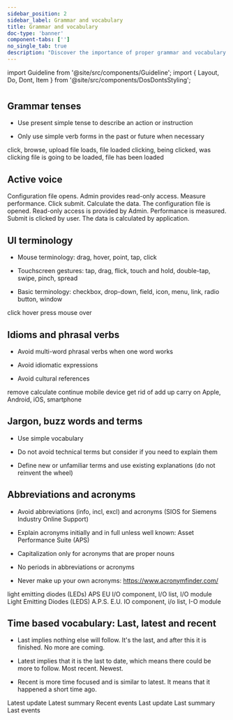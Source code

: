 ```yaml
---
sidebar_position: 2
sidebar_label: Grammar and vocabulary
title: Grammar and vocabulary
doc-type: 'banner'
component-tabs: ['']
no_single_tab: true
description: "Discover the importance of proper grammar and vocabulary in UX writing. This subchapter will guide you on how to use language effectively to create professional and easily understandable content."
---
```


import Guideline from '@site/src/components/Guideline';
import { Layout, Do, Dont, Item } from '@site/src/components/DosDontsStyling';

#

## Grammar tenses

- Use present simple tense to describe an action or instruction

- Only use simple verb forms in the past or future when necessary

<Layout>
  <Do>
    <Item>click, browse, upload</Item>
    <Item>file loads, file loaded</Item>
  </Do>
  <Dont>
    <Item>clicking, being clicked, was clicking</Item>
    <Item>file is going to be loaded, file has been loaded</Item>
  </Dont>
</Layout>

## Active voice

<Layout>
  <Do>
    <Item>Configuration file opens.</Item>
    <Item>Admin provides read-only access.</Item>
    <Item>Measure performance.</Item>
    <Item>Click submit.</Item>
    <Item>Calculate the data.</Item>
  </Do>
  <Dont>
    <Item>The configuration file is opened.</Item>
    <Item>Read-only access is provided by Admin.</Item>
    <Item>Performance is measured.</Item>
    <Item>Submit is clicked by user.</Item>
    <Item>The data is calculated by application.</Item>
  </Dont>
</Layout>

## UI terminology

- Mouse terminology: drag, hover, point, tap, click

- Touchscreen gestures: tap, drag, flick, touch and hold, double-tap, swipe, pinch, spread

- Basic terminology: checkbox, drop-down, field, icon, menu, link, radio button, window

<Layout>
  <Do>
    <Item>click</Item>
    <Item>hover</Item>
  </Do>
  <Dont>
    <Item>press</Item>
    <Item>mouse over</Item>
  </Dont>
</Layout>

## Idioms and phrasal verbs

- Avoid multi-word phrasal verbs when one word works

- Avoid idiomatic expressions

- Avoid cultural references

<Layout>
  <Do>
    <Item>remove</Item>
    <Item>calculate</Item>
    <Item>continue</Item>
    <Item>mobile device</Item>
  </Do>
  <Dont>
    <Item>get rid of</Item>
    <Item>add up</Item>
    <Item>carry on</Item>
    <Item>Apple, Android, iOS, smartphone</Item>
  </Dont>
</Layout>

## Jargon, buzz words and terms

- Use simple vocabulary

- Do not avoid technical terms but consider if you need to explain them

- Define new or unfamiliar terms and use existing explanations (do not reinvent the wheel)

## Abbreviations and acronyms

- Avoid abbreviations (info, incl, excl) and acronyms (SIOS for Siemens Industry Online Support)

- Explain acronyms initially and in full unless well known: Asset Performance Suite (APS)

- Capitalization only for acronyms that are proper nouns

- No periods in abbreviations or acronyms

- Never make up your own acronyms: https://www.acronymfinder.com/

<Layout>
  <Do>
    <Item>light emitting diodes (LEDs)</Item>
    <Item>APS</Item>
    <Item>EU</Item>
    <Item>I/O component, I/O list, I/O module</Item>
  </Do>
  <Dont>
    <Item>Light Emitting Diodes (LEDS)</Item>
    <Item>A.P.S.</Item>
    <Item>E.U.</Item>
    <Item>IO component, i/o list, I-O module</Item>
  </Dont>
</Layout>

## Time based vocabulary: Last, latest and recent

- Last implies nothing else will follow. It's the last, and after this it is finished. No more are coming.

- Latest implies that it is the last to date, which means there could be more to follow. Most recent. Newest.

- Recent is more time focused and is similar to latest. It means that it happened a short time ago.

<Layout>
  <Do>
    <Item>Latest update</Item>
    <Item>Latest summary</Item>
    <Item>Recent events</Item>
  </Do>
  <Dont>
    <Item>Last update</Item>
    <Item>Last summary</Item>
    <Item>Last events</Item>
  </Dont>
</Layout>
